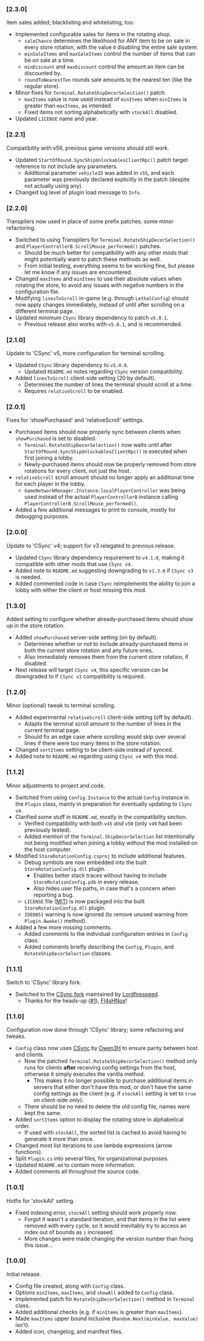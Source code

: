 ### [2.3.0]

Item sales added; blacklisting and whitelisting, too.
- Implemented configurable sales for items in the rotating shop.
	- `saleChance` determines the likelihood for ANY item to be on sale in every store rotation, with the value `0` disabling the entire sale system.
	- `minSaleItems` and `maxSaleItems` control the number of items that can be on sale at a time.
	- `minDiscount` and `maxDiscount` control the amount an item can be discounted by.
	- `roundToNearestTen` rounds sale amounts to the nearest ten (like the regular store).
- Minor fixes for `Terminal.RotateShipDecorSelection()` patch.
	- `maxItems` value is now used instead of `minItems` when `minItems` is greater than `maxItems`, as intended.
	- Fixed items not sorting alphabetically with `stockAll` disabled.
- Updated `LICENSE` name and year.

### [2.2.1]

Compatibility with v56, previous game versions should still work.
- Updated `StartOfRound.SyncShipUnlockablesClientRpc()` patch target reference to not include any parameters.
	- Additional parameter `vehicleID` was added in `v55`, and each parameter was previously declared explicitly in the patch (despite not actually using any).
- Changed log level of plugin load message to `Info`.

### [2.2.0]

Transpilers now used in place of some prefix patches, some minor refactoring.
- Switched to using Transpilers for `Terminal.RotateShipDecorSelection()` and `PlayerControllerB.ScrollMouse_performed()` patches.
	- Should be much better for compatibility with any other mods that might potentially want to patch these methods as well.
	- From initial testing, everything seems to be working fine, but please let me know if any issues are encountered.
- Changed `maxItems` and `minItems` to use their absolute values when rotating the store, to avoid any issues with negative numbers in the configuration file.
- Modifying `linesToScroll` in-game (e.g. through `LethalConfig`) should now apply changes immediately, instead of until after scrolling on a different terminal page.
- Updated minimum `CSync` library dependency to patch `v5.0.1`.
	- Previous release also works with `v5.0.1`, and is recommended.

### [2.1.0]

Update to 'CSync' v5, more configuration for terminal scrolling.
- Updated `CSync` library dependency to `v5.0.0`.
	- Updated `README.md` notes regarding `CSync` version compatibility.
- Added `linesToScroll` client-side setting (20 by default).
	- Determines the number of lines the terminal should scroll at a time.
	- Requires `relativeScroll` to be enabled.

### [2.0.1]

Fixes for 'showPurchased' and 'relativeScroll' settings.
- Purchased items should now properly sync between clients when `showPurchased` is set to disabled.
	- `Terminal.RotateShipDecorSelection()` now waits until after `StartOfRound.SyncShipUnlockablesClientRpc()` is executed when first joining a lobby.
	- Newly-purchased items should now be properly removed from store rotations for every client, not just the host.
- `relativeScroll` scroll amount should no longer apply an additional time for each player in the lobby.
	- `GameNetworkManager.Instance.localPlayerController` was being used instead of the actual `PlayerControllerB` instance calling `PlayerControllerB.ScrollMouse_performed()`.
- Added a few additional messages to print to console, mostly for debugging purposes.

### [2.0.0]

Update to 'CSync' v4; support for v3 relegated to previous release.
- Updated `CSync` library dependency requirement to `v4.1.0`, making it compatible with other mods that use `CSync v4`.
- Added note to `README.md` suggesting downgrading to `v1.3.0` if `CSync v3` is needed.
- Added commented code in case `CSync` reimplements the ability to join a lobby with either the client or host missing this mod.

### [1.3.0]

Added setting to configure whether already-purchased items should show up in the store rotation.
- Added `showPurchased` server-side setting (on by default).
	- Determines whether or not to include already-purchased items in both the current store rotation and any future ones.
	- Also immediately removes them from the current store rotation, if disabled.
- Next release will target `CSync v4`, this specific version can be downgraded to if `CSync v3` compatibility is required.

### [1.2.0]

Minor (optional) tweak to terminal scrolling.
- Added experimental `relativeScroll` client-side setting (off by default).
	- Adapts the terminal scroll amount to the number of lines in the current terminal page.
	- Should fix an edge case where scrolling would skip over several lines if there were too many items in the store rotation.
- Changed `sortItems` setting to be client-side instead of synced.
- Added note to `README.md` regarding using `CSync v4` with this mod.

### [1.1.2]

Minor adjustments to project and code.
- Switched from using `Config.Instance` to the actual `Config` instance in the `Plugin` class, mainly in preparation for eventually updating to `CSync v4`.
- Clarified some stuff in `README.md`, mostly in the compatibility section.
	- Verified compatibility with both `v45` _and_ `v50` (only `v49` had been previously tested).
	- Added mention of the `Terminal.ShipDecorSelection` list intentionally not being modified when joining a lobby without the mod installed on the host computer.
- Modified `StoreRotationConfig.csproj` to include additional features.
	- Debug symbols are now embedded into the built `StoreRotationConfig.dll` plugin.
		- Enables better stack traces without having to include `StoreRotationConfig.pdb` in every release.
		- Also hides user file paths, in case that's a concern when reporting a bug.
	- `LICENSE` file ([MIT](https://github.com/pacoito123/LC_StoreRotationConfig/blob/v1.1.2/LICENSE)) is now packaged into the built `StoreRotationConfig.dll` plugin.
	- `IDE0051` warning is now ignored (to remove unused warning from `Plugin.Awake()` method).
- Added a few more missing comments.
	- Added comments to the individual configuration entries in `Config` class.
	- Added comments briefly describing the `Config`, `Plugin`, and `RotateShipDecorSelection` classes.

### [1.1.1]

Switch to 'CSync' library fork.
- Switched to the [CSync fork](https://thunderstore.io/c/lethal-company/p/Owen3H/CSync/) maintained by [Lordfirespeed](https://github.com/Lorefirespeed).
	- Thanks for the heads-up ([#1](https://github.com/pacoito123/LC_StoreRotationConfig/issues/1)), [Fl4sHNox](https://github.com/Fl4sHNoX)!

### [1.1.0]

Configuration now done through 'CSync' library; some refactoring and tweaks.
- `Config` class now uses [CSync](https://thunderstore.io/c/lethal-company/p/Owen3H/CSync/) by [Owen3H](https://github.com/Owen3H) to ensure parity between host and clients.
	- Now the patched `Terminal.RotateShipDecorSelection()` method only runs for clients **after** receiving config settings from the host, otherwise it simply executes the vanilla method.
		- This makes it no longer possible to purchase additional items in servers that either don't have this mod, or don't have the same config settings as the client (e.g. if `stockAll` setting is set to `true` on client-side only).
	- There should be no need to delete the old config file, names were kept the same.
- Added `sortItems` option to display the rotating store in alphabetical order.
	- If used with `stockAll`, the sorted list is cached to avoid having to generate it more than once.
- Changed most list iterations to use lambda expressions (arrow functions).
- Split `Plugin.cs` into several files, for organizational purposes.
- Updated `README.md` to contain more information.
- Added comments all throughout the source code.

### [1.0.1]

Hotfix for 'stockAll' setting.
- Fixed indexing error, `stockAll` setting should work properly now.
	- Forgot it wasn't a standard iteration, and that items in the list were removed with every cycle, so it would inevitably try to access an index out of bounds as `i` increased.
	- More changes were made changing the version number than fixing this issue...

### [1.0.0]

Initial release.
- Config file created, along with `Config` class.
- Options `minItems`, `maxItems`, and `showAll` added to `Config` class.
- Implemented patch for `RotateShipDecorSelection()` method in `Terminal` class.
- Added additional checks (e.g. if `minItems` is greater than `maxItems`).
- Made `maxItems` upper bound inclusive (`Random.Next(minValue, maxValue)` isn't).
- Added icon, changelog, and manifest files.